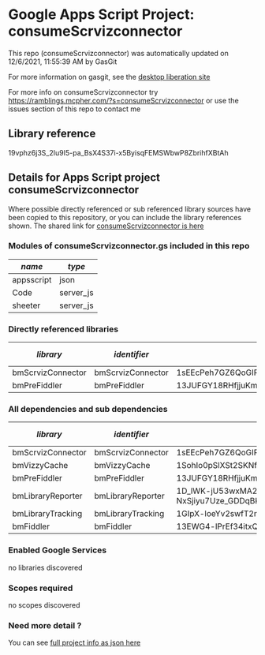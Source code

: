 # Google Apps Script Project: consumeScrvizconnector
This repo (consumeScrvizconnector) was automatically updated on 12/6/2021, 11:55:39 AM by GasGit

For more information on gasgit, see the [desktop liberation site](https://ramblings.mcpher.com/drive-sdk-and-github/migrategasgit/ "desktop liberation")

For more info on consumeScrvizconnector try https://ramblings.mcpher.com/?s=consumeScrvizconnector or use the issues section of this repo to contact me
## Library reference
19vphz6j3S_2Iu9I5-pa_BsX4S37i-x5ByisqFEMSWbwP8ZbrihfXBtAh


## Details for Apps Script project consumeScrvizconnector
Where possible directly referenced or sub referenced library sources have been copied to this repository, or you can include the library references shown. 
The shared link for [consumeScrvizconnector is here](https://script.google.com/d/19vphz6j3S_2Iu9I5-pa_BsX4S37i-x5ByisqFEMSWbwP8ZbrihfXBtAh/edit?usp=sharing "open in the GAS IDE")

### Modules of consumeScrvizconnector.gs included in this repo
*name*|*type*
--- | --- 
appsscript| json
Code| server_js
sheeter| server_js
### Directly referenced libraries
*library*|*identifier*|*key*|*version*|*dev mode*|*source*|
--- | --- | --- | --- | --- | --- 
bmScrvizConnector| bmScrvizConnector|1sEEcPeh7GZ6QoGIRFP6rbbFU89SIM9DxPTO_bKbDIYWNFD1cZ5n6T3tK|4|no|[here](libraries/bmScrvizConnector "library source")
bmPreFiddler| bmPreFiddler|13JUFGY18RHfjjuKmIRRfvmGlCYrEkEtN6uUm-iLUcxOUFRJD-WBX-tkR|21|no|[here](libraries/bmPreFiddler "library source")
### All dependencies and sub dependencies
*library*|*identifier*|*key*|*version*|*dev mode*|*source*|
--- | --- | --- | --- | --- | --- 
bmScrvizConnector| bmScrvizConnector|1sEEcPeh7GZ6QoGIRFP6rbbFU89SIM9DxPTO_bKbDIYWNFD1cZ5n6T3tK|4|no|[here](libraries/bmScrvizConnector "library source")
bmVizzyCache| bmVizzyCache|1SohIo0pSlXSt2SKNf3iX2ZcbzE_N0F4BocnKpGuaXgyxx1X6s1nDhjZK|6|no|[here](libraries/bmVizzyCache "library source")
bmPreFiddler| bmPreFiddler|13JUFGY18RHfjjuKmIRRfvmGlCYrEkEtN6uUm-iLUcxOUFRJD-WBX-tkR|21|no|[here](libraries/bmPreFiddler "library source")
bmLibraryReporter| bmLibraryReporter|1D_lWK-jU53wxMA2-NxSjiyu7Uze_GDDqBKTsQnCgPhyUmmSLv0bfTNPX|8|no|[here](libraries/bmLibraryReporter "library source")
bmLibraryTracking| bmLibraryTracking|1GIpX-loeYv2swfT2mcYCUvduAXtoYdzenzIYXt4M_1YLmlN7eMrO1h_P|3|no|[here](libraries/bmLibraryTracking "library source")
bmFiddler| bmFiddler|13EWG4-lPrEf34itxQhAQ7b9JEbmCBfO8uE4Mhr99CHi3Pw65oxXtq-rU|17|no|[here](libraries/bmFiddler "library source")
### Enabled Google Services
no libraries discovered
### Scopes required
no scopes discovered
### Need more detail ?
You can see [full project info as json here](info.json)

